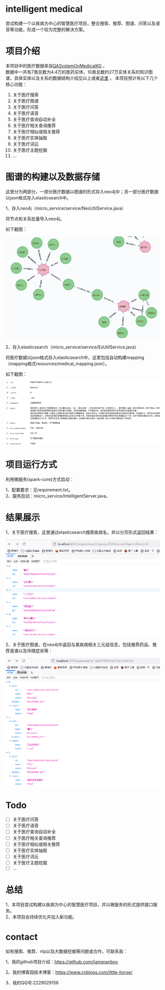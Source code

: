 # intelligent medical
尝试构建一个以疾病为中心的智慧医疗项目，整合搜索、推荐、图谱、问答以及语音等功能，形成一个较为完整的解决方案。

# 项目介绍

本项目中的医疗数据来自[QASystemOnMedicalKG](https://github.com/liuhuanyong/QASystemOnMedicalKG) 。  
数据中一共有7类总数为4.4万的医药实体，10类总数约27万实体关系的知识图谱，具体实体以及关系的数据结构介绍见以上或者[这里](https://github.com/jiangnanboy/intelligent_medical/blob/master/medical_data.md) 。
本项目预计有以下几个核心功能：
1) 关于医疗搜索
2) 关于医疗图谱
3) 关于医疗问答
4) 关于医疗语音
5) 关于医疗查询自动补全
6) 关于医疗相关查询推荐
7) 关于医疗相似或相关推荐
8) 关于医疗实体抽取
9) 关于医疗词云
10) 关于医疗主题挖掘
11) ...

# 图谱的构建以及数据存储
这里分为两部分，一部分医疗数据以图谱的形式存入neo4j中；另一部分医疗数据以json格式存入elasticsearch中。

1、存入neo4j（micro_service/service/NeoUtilService.java）

将节点和关系批量导入neo4j。

如下截图：

![image](https://github.com/jiangnanboy/intelligent_medical/blob/master/images/neo4j.png)

2、存入elasticsearch（micro_service/service/EsUtilService.java）

将医疗数据以json格式存入elasticsearch中，这里包括自动构建mapping（mapping格式resources/medical_mapping.json）。

如下截图：

![image](https://github.com/jiangnanboy/intelligent_medical/blob/master/images/es.png)


# 项目运行方式
利用微服务(spark-core)方式启动：

1、配置要求：见requirement.txt。  
2、服务启动：micro_service/IntelligentServer.java。

# 结果展示
1、关于医疗搜索，这里通过elasticsearch搜索疾病名，并以分页形式返回结果：

![image](https://github.com/jiangnanboy/intelligent_medical/blob/master/images/search.png)

2、关于医疗图谱，在neo4j中返回与某疾病相关三元组信息，包括推荐药品、推荐食谱以及伴随症状等：

![image](https://github.com/jiangnanboy/intelligent_medical/blob/master/images/kg_triples.png)

# Todo

- [ ] 关于医疗问答
- [ ] 关于医疗语音
- [ ] 关于医疗查询自动补全
- [ ] 关于医疗相关查询推荐
- [ ] 关于医疗相似或相关推荐
- [ ] 关于医疗实体抽取
- [ ] 关于医疗词云
- [ ] 关于医疗主题挖掘
- [ ] ...

# 总结
1、本项目尝试构建以疾病为中心的智慧医疗项目，并以微服务的形式提供接口服务。     
2、本项目会持续优化并加入新功能。

# contact

如有搜索、推荐、nlp以及大数据挖掘等问题或合作，可联系我：

1、我的github项目介绍：https://github.com/jiangnanboy

2、我的博客园技术博客：https://www.cnblogs.com/little-horse/

3、我的QQ号:2229029156

